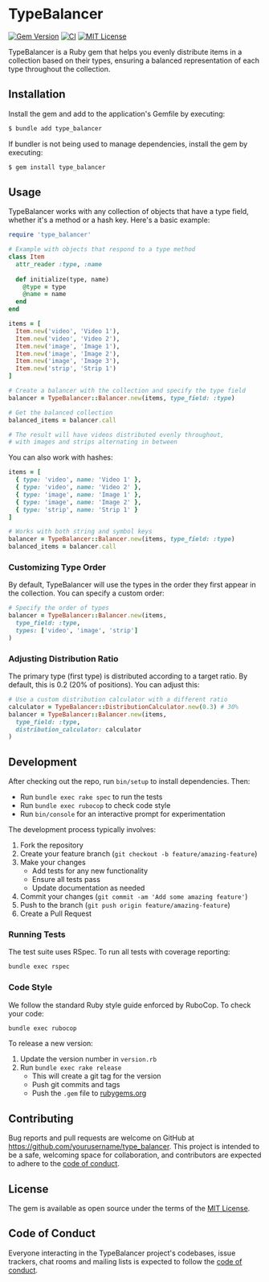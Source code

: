# TypeBalancer

[![Gem Version](https://badge.fury.io/rb/type_balancer.svg)](https://badge.fury.io/rb/type_balancer)
[![CI](https://github.com/yourusername/type_balancer/actions/workflows/ci.yml/badge.svg)](https://github.com/yourusername/type_balancer/actions/workflows/ci.yml)
[![MIT License](https://img.shields.io/badge/license-MIT-blue.svg)](LICENSE.txt)

TypeBalancer is a Ruby gem that helps you evenly distribute items in a collection based on their types, ensuring a balanced representation of each type throughout the collection.

## Installation

Install the gem and add to the application's Gemfile by executing:

```bash
$ bundle add type_balancer
```

If bundler is not being used to manage dependencies, install the gem by executing:

```bash
$ gem install type_balancer
```

## Usage

TypeBalancer works with any collection of objects that have a type field, whether it's a method or a hash key. Here's a basic example:

```ruby
require 'type_balancer'

# Example with objects that respond to a type method
class Item
  attr_reader :type, :name
  
  def initialize(type, name)
    @type = type
    @name = name
  end
end

items = [
  Item.new('video', 'Video 1'),
  Item.new('video', 'Video 2'),
  Item.new('image', 'Image 1'),
  Item.new('image', 'Image 2'),
  Item.new('image', 'Image 3'),
  Item.new('strip', 'Strip 1')
]

# Create a balancer with the collection and specify the type field
balancer = TypeBalancer::Balancer.new(items, type_field: :type)

# Get the balanced collection
balanced_items = balancer.call

# The result will have videos distributed evenly throughout,
# with images and strips alternating in between
```

You can also work with hashes:

```ruby
items = [
  { type: 'video', name: 'Video 1' },
  { type: 'video', name: 'Video 2' },
  { type: 'image', name: 'Image 1' },
  { type: 'image', name: 'Image 2' },
  { type: 'strip', name: 'Strip 1' }
]

# Works with both string and symbol keys
balancer = TypeBalancer::Balancer.new(items, type_field: :type)
balanced_items = balancer.call
```

### Customizing Type Order

By default, TypeBalancer will use the types in the order they first appear in the collection. You can specify a custom order:

```ruby
# Specify the order of types
balancer = TypeBalancer::Balancer.new(items, 
  type_field: :type,
  types: ['video', 'image', 'strip']
)
```

### Adjusting Distribution Ratio

The primary type (first type) is distributed according to a target ratio. By default, this is 0.2 (20% of positions). You can adjust this:

```ruby
# Use a custom distribution calculator with a different ratio
calculator = TypeBalancer::DistributionCalculator.new(0.3) # 30%
balancer = TypeBalancer::Balancer.new(items,
  type_field: :type,
  distribution_calculator: calculator
)
```

## Development

After checking out the repo, run `bin/setup` to install dependencies. Then:

- Run `bundle exec rake spec` to run the tests
- Run `bundle exec rubocop` to check code style
- Run `bin/console` for an interactive prompt for experimentation

The development process typically involves:

1. Fork the repository
2. Create your feature branch (`git checkout -b feature/amazing-feature`)
3. Make your changes
   - Add tests for any new functionality
   - Ensure all tests pass
   - Update documentation as needed
4. Commit your changes (`git commit -am 'Add some amazing feature'`)
5. Push to the branch (`git push origin feature/amazing-feature`)
6. Create a Pull Request

### Running Tests

The test suite uses RSpec. To run all tests with coverage reporting:

```bash
bundle exec rspec
```

### Code Style

We follow the standard Ruby style guide enforced by RuboCop. To check your code:

```bash
bundle exec rubocop
```

To release a new version:
1. Update the version number in `version.rb`
2. Run `bundle exec rake release`
   - This will create a git tag for the version
   - Push git commits and tags
   - Push the `.gem` file to [rubygems.org](https://rubygems.org)

## Contributing

Bug reports and pull requests are welcome on GitHub at https://github.com/yourusername/type_balancer. This project is intended to be a safe, welcoming space for collaboration, and contributors are expected to adhere to the [code of conduct](https://github.com/yourusername/type_balancer/blob/main/CODE_OF_CONDUCT.md).

## License

The gem is available as open source under the terms of the [MIT License](https://opensource.org/licenses/MIT).

## Code of Conduct

Everyone interacting in the TypeBalancer project's codebases, issue trackers, chat rooms and mailing lists is expected to follow the [code of conduct](https://github.com/yourusername/type_balancer/blob/main/CODE_OF_CONDUCT.md).
